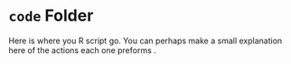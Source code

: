 # `code` Folder

Here is where you R script go. You can perhaps make a small explanation here of the actions each one preforms . 